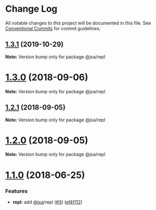 # Change Log

All notable changes to this project will be documented in this file.
See [Conventional Commits](https://conventionalcommits.org) for commit guidelines.

## [1.3.1](https://github.com/JXA-userland/JXA/compare/v1.3.0...v1.3.1) (2019-10-29)

**Note:** Version bump only for package @jxa/repl





<a name="1.3.0"></a>
# [1.3.0](https://github.com/JXA-userland/JXA/compare/v1.2.1...v1.3.0) (2018-09-06)




**Note:** Version bump only for package @jxa/repl

<a name="1.2.1"></a>
## [1.2.1](https://github.com/JXA-userland/JXA/compare/v1.2.0...v1.2.1) (2018-09-05)




**Note:** Version bump only for package @jxa/repl

<a name="1.2.0"></a>
# [1.2.0](https://github.com/JXA-userland/JXA/compare/v1.1.0...v1.2.0) (2018-09-05)




**Note:** Version bump only for package @jxa/repl

<a name="1.1.0"></a>
# [1.1.0](https://github.com/JXA-userland/JXA/compare/v1.0.3...v1.1.0) (2018-06-25)


### Features

* **repl:** add [@jxa](https://github.com/jxa)/repl ([#3](https://github.com/JXA-userland/JXA/issues/3)) ([ef4f112](https://github.com/JXA-userland/JXA/commit/ef4f112))
